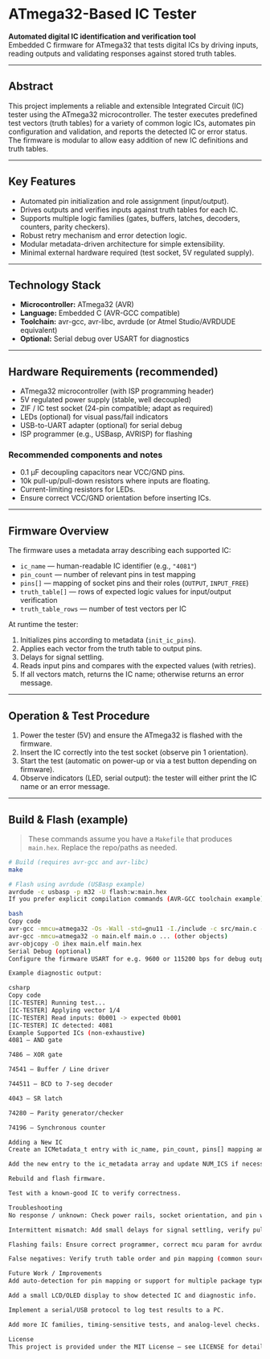 # ATmega32-Based IC Tester

**Automated digital IC identification and verification tool**  
Embedded C firmware for ATmega32 that tests digital ICs by driving inputs, reading outputs and validating responses against stored truth tables.

---

## Abstract
This project implements a reliable and extensible Integrated Circuit (IC) tester using the ATmega32 microcontroller. The tester executes predefined test vectors (truth tables) for a variety of common logic ICs, automates pin configuration and validation, and reports the detected IC or error status. The firmware is modular to allow easy addition of new IC definitions and truth tables.

---

## Key Features
- Automated pin initialization and role assignment (input/output).  
- Drives outputs and verifies inputs against truth tables for each IC.  
- Supports multiple logic families (gates, buffers, latches, decoders, counters, parity checkers).  
- Robust retry mechanism and error detection logic.  
- Modular metadata-driven architecture for simple extensibility.  
- Minimal external hardware required (test socket, 5V regulated supply).

---

## Technology Stack
- **Microcontroller:** ATmega32 (AVR)  
- **Language:** Embedded C (AVR-GCC compatible)  
- **Toolchain:** avr-gcc, avr-libc, avrdude (or Atmel Studio/AVRDUDE equivalent)  
- **Optional:** Serial debug over USART for diagnostics

---

## Hardware Requirements (recommended)
- ATmega32 microcontroller (with ISP programming header)  
- 5V regulated power supply (stable, well decoupled)  
- ZIF / IC test socket (24-pin compatible; adapt as required)  
- LEDs (optional) for visual pass/fail indicators  
- USB-to-UART adapter (optional) for serial debug  
- ISP programmer (e.g., USBasp, AVRISP) for flashing

### Recommended components and notes
- 0.1 µF decoupling capacitors near VCC/GND pins.  
- 10k pull-up/pull-down resistors where inputs are floating.  
- Current-limiting resistors for LEDs.  
- Ensure correct VCC/GND orientation before inserting ICs.

---

## Firmware Overview
The firmware uses a metadata array describing each supported IC:

- `ic_name` — human-readable IC identifier (e.g., `"4081"`)  
- `pin_count` — number of relevant pins in test mapping  
- `pins[]` — mapping of socket pins and their roles (`OUTPUT`, `INPUT_FREE`)  
- `truth_table[]` — rows of expected logic values for input/output verification  
- `truth_table_rows` — number of test vectors per IC

At runtime the tester:
1. Initializes pins according to metadata (`init_ic_pins`).  
2. Applies each vector from the truth table to output pins.  
3. Delays for signal settling.  
4. Reads input pins and compares with the expected values (with retries).  
5. If all vectors match, returns the IC name; otherwise returns an error message.

---

## Operation & Test Procedure
1. Power the tester (5V) and ensure the ATmega32 is flashed with the firmware.  
2. Insert the IC correctly into the test socket (observe pin 1 orientation).  
3. Start the test (automatic on power-up or via a test button depending on firmware).  
4. Observe indicators (LED, serial output): the tester will either print the IC name or an error message.

---

## Build & Flash (example)
> These commands assume you have a `Makefile` that produces `main.hex`. Replace the repo/paths as needed.

```bash
# Build (requires avr-gcc and avr-libc)
make

# Flash using avrdude (USBasp example)
avrdude -c usbasp -p m32 -U flash:w:main.hex
If you prefer explicit compilation commands (AVR-GCC toolchain example):

bash
Copy code
avr-gcc -mmcu=atmega32 -Os -Wall -std=gnu11 -I./include -c src/main.c -o main.o
avr-gcc -mmcu=atmega32 -o main.elf main.o ... (other objects)
avr-objcopy -O ihex main.elf main.hex
Serial Debug (optional)
Configure the firmware USART for e.g. 9600 or 115200 bps for debug output.

Example diagnostic output:

csharp
Copy code
[IC-TESTER] Running test...
[IC-TESTER] Applying vector 1/4
[IC-TESTER] Read inputs: 0b001 -> expected 0b001
[IC-TESTER] IC detected: 4081
Example Supported ICs (non-exhaustive)
4081 — AND gate

7486 — XOR gate

74541 — Buffer / Line driver

744511 — BCD to 7-seg decoder

4043 — SR latch

74280 — Parity generator/checker

74196 — Synchronous counter

Adding a New IC
Create an ICMetadata_t entry with ic_name, pin_count, pins[] mapping and truth_table[].

Add the new entry to the ic_metadata array and update NUM_ICS if necessary.

Rebuild and flash firmware.

Test with a known-good IC to verify correctness.

Troubleshooting
No response / unknown: Check power rails, socket orientation, and pin wiring.

Intermittent mismatch: Add small delays for signal settling, verify pull-ups/pull-downs.

Flashing fails: Ensure correct programmer, correct mcu param for avrdude, and that fuses are appropriate.

False negatives: Verify truth table order and pin mapping (common source of errors).

Future Work / Improvements
Add auto-detection for pin mapping or support for multiple package types.

Add a small LCD/OLED display to show detected IC and diagnostic info.

Implement a serial/USB protocol to log test results to a PC.

Add more IC families, timing-sensitive tests, and analog-level checks.

License
This project is provided under the MIT License — see LICENSE for details.
